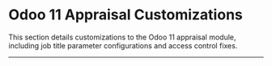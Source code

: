 # Odoo 11 Appraisal Customizations

This section details customizations to the Odoo 11 appraisal module, including job title parameter configurations and access control fixes.

---
